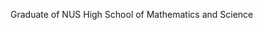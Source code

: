 Graduate of NUS High School of Mathematics and Science

<!-- ![tyxin's GitHub stats](https://github-stats-tyxin.vercel.app/api?username=tyxin) -->
